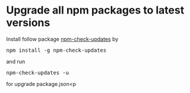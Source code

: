 <!--
title : Upgrade all npm packages to latest versions
author : Roman Ožana <ozana@omdesign.cz>
date : 30.12.2013 14:36:31
tags : nodejs, npm, tip
-->

# Upgrade all npm packages to latest versions

Install follow package [npm-check-updates][1] by 

<pre>npm install -g npm-check-updates</pre>

and run 

<pre>npm-check-updates -u</pre>

for upgrade package.json<p</p>

 [1]: https://npmjs.org/package/npm-check-updates
